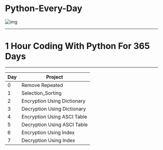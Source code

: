 

# Python-Every-Day


![img](http://i.imgur.com/3GmPd7O.png)

___________________________________________________

# 1 Hour Coding With Python For 365 Days
___________________________________________________



Day | Project
----| ----------------------------------
0   | Remove Repeated
1   | Selection_Sorting
2   | Encryption Using Dictionary
3   | Decryption Using Dictionary
4   | Encryption Using ASCI Table
5   | Decryption Using ASCI Table
6   | Encryption Using Index
7   | Decryption Using Index



